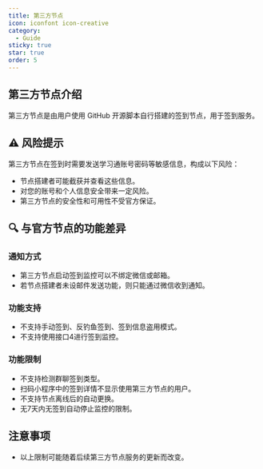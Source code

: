```yaml
---
title: 第三方节点
icon: iconfont icon-creative
category:
  - Guide
sticky: true
star: true
order: 5
---
```


## 第三方节点介绍

第三方节点是由用户使用 GitHub 开源脚本自行搭建的签到节点，用于签到服务。

## ⚠️ 风险提示

第三方节点在签到时需要发送学习通账号密码等敏感信息，构成以下风险：

- 节点搭建者可能截获并查看这些信息。
- 对您的账号和个人信息安全带来一定风险。
- 第三方节点的安全性和可用性不受官方保证。

## 🔍 与官方节点的功能差异

### 通知方式

- 第三方节点启动签到监控可以不绑定微信或邮箱。
- 若节点搭建者未设邮件发送功能，则只能通过微信收到通知。

### 功能支持

- 不支持手动签到、反钓鱼签到、签到信息盗用模式。
- 不支持使用接口4进行签到监控。

### 功能限制

- 不支持检测群聊签到类型。
- 扫码小程序中的签到详情不显示使用第三方节点的用户。
- 不支持节点离线后的自动更换。
- 无7天内无签到自动停止监控的限制。

## 注意事项

- 以上限制可能随着后续第三方节点服务的更新而改变。
